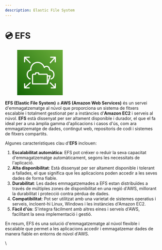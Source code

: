 ```yaml
---
description: Elastic File System
---
```


# 💿 EFS

<figure><img src=".gitbook/assets/image (7) (1).png" alt="" width="150"><figcaption></figcaption></figure>

**EFS (Elastic File System)** a **AWS (Amazon Web Services)** és un servei d'emmagatzematge al núvol que proporciona un sistema de fitxers escalable i totalment gestionat per a instàncies d'**Amazon EC2** i serveis al núvol. **EFS** està dissenyat per ser altament disponible i durador, el que el fa ideal per a una àmplia gamma d'aplicacions i casos d'ús, com ara emmagatzematge de dades, contingut web, repositoris de codi i sistemes de fitxers compartits.

Algunes característiques clau d'**EFS** inclouen:

1. **Escalabilitat automàtica**: EFS pot créixer o reduir la seva capacitat d'emmagatzematge automàticament, segons les necessitats de l'aplicació.
2. **Alta disponibilitat**: Està dissenyat per ser altament disponible i tolerant a fallades, el que significa que les aplicacions poden accedir a les seves dades de forma fiable.
3. **Durabilitat**: Les dades emmagatzemades a EFS estan distribuïdes a través de múltiples zones de disponibilitat en una regió d'AWS, millorant la durabilitat i protecció contra pèrdua de dades.
4. **Compatibilitat**: Pot ser utilitzat amb una varietat de sistemes operatius i serveis, incloent-hi Linux, Windows i les instàncies d'Amazon EC2.
5. **Fàcil d'ús**: S'integra fàcilment amb altres eines i serveis d'AWS, facilitant la seva implementació i gestió.

En resum, EFS és una solució d'emmagatzematge al núvol flexible i escalable que permet a les aplicacions accedir i emmagatzemar dades de manera fiable en entorns de núvol d'AWS.

\
